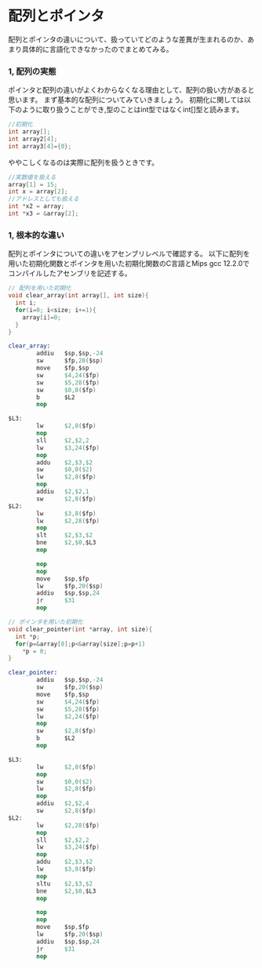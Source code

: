 # 配列とポインタ
配列とポインタの違いについて、扱っていてどのような差異が生まれるのか、あまり具体的に言語化できなかったのでまとめてみる。  
### 1, 配列の実態
ポインタと配列の違いがよくわからなくなる理由として、配列の扱い方があると思います。
まず基本的な配列についてみていきましょう。
初期化に関しては以下のように取り扱うことができ,型のことはint型ではなくint[]型と読みます。  
```c
//初期化
int array[];
int array2[4];
int array3[4]={0};
```
ややこしくなるのは実際に配列を扱うときです。
```c
//実数値を扱える
array[1] = 15;
int x = array[2];
//アドレスとしても扱える
int *x2 = array;
int *x3 = &array[2];
```
### 1, 根本的な違い
配列とポインタについての違いをアセンブリレベルで確認する。
以下に配列を用いた初期化関数とポインタを用いた初期化関数のC言語とMips gcc 12.2.0でコンパイルしたアセンブリを記述する。
```c
// 配列を用いた初期化
void clear_array(int array[], int size){
  int i;
  for(i=0; i<size; i+=1){
    array[i]=0;
  }
}
```
```s
clear_array:
        addiu   $sp,$sp,-24
        sw      $fp,20($sp)
        move    $fp,$sp
        sw      $4,24($fp)
        sw      $5,28($fp)
        sw      $0,8($fp)
        b       $L2
        nop

$L3:
        lw      $2,8($fp)
        nop
        sll     $2,$2,2
        lw      $3,24($fp)
        nop
        addu    $2,$3,$2
        sw      $0,0($2)
        lw      $2,8($fp)
        nop
        addiu   $2,$2,1
        sw      $2,8($fp)
$L2:
        lw      $3,8($fp)
        lw      $2,28($fp)
        nop
        slt     $2,$3,$2
        bne     $2,$0,$L3
        nop

        nop
        nop
        move    $sp,$fp
        lw      $fp,20($sp)
        addiu   $sp,$sp,24
        jr      $31
        nop
```

```c
// ポインタを用いた初期化
void clear_pointer(int *array, int size){
  int *p;
  for(p=&array[0];p<&array[size];p=p+1)
    *p = 0;
}

```

```s
clear_pointer:
        addiu   $sp,$sp,-24
        sw      $fp,20($sp)
        move    $fp,$sp
        sw      $4,24($fp)
        sw      $5,28($fp)
        lw      $2,24($fp)
        nop
        sw      $2,8($fp)
        b       $L2
        nop

$L3:
        lw      $2,8($fp)
        nop
        sw      $0,0($2)
        lw      $2,8($fp)
        nop
        addiu   $2,$2,4
        sw      $2,8($fp)
$L2:
        lw      $2,28($fp)
        nop
        sll     $2,$2,2
        lw      $3,24($fp)
        nop
        addu    $2,$3,$2
        lw      $3,8($fp)
        nop
        sltu    $2,$3,$2
        bne     $2,$0,$L3
        nop

        nop
        nop
        move    $sp,$fp
        lw      $fp,20($sp)
        addiu   $sp,$sp,24
        jr      $31
        nop
```
